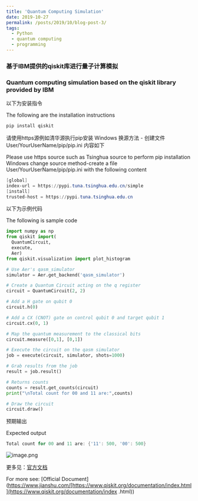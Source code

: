 ```yaml
---
title: 'Quantum Computing Simulation'
date: 2019-10-27
permalink: /posts/2019/10/blog-post-3/
tags:
  - Python
  - quantum computing
  - programming
---
```


### 基于IBM提供的qiskit库进行量子计算模拟 

### Quantum computing simulation based on the qiskit library provided by IBM

以下为安装指令

The following are the installation instructions

```powershell
pip install qiskit
```

请使用https源例如清华源执行pip安装
Windows 换源方法 - 创建文件 User/YourUserName/pip/pip.ini 内容如下

Please use https source such as Tsinghua source to perform pip installation
Windows change source method-create a file User/YourUserName/pip/pip.ini with the following content

```powershell
[global]
index-url = https://pypi.tuna.tsinghua.edu.cn/simple
[install]
trusted-host = https://pypi.tuna.tsinghua.edu.cn
```

以下为示例代码

The following is sample code

```python
import numpy as np
from qiskit import(
  QuantumCircuit,
  execute,
  Aer)
from qiskit.visualization import plot_histogram

# Use Aer's qasm_simulator
simulator = Aer.get_backend('qasm_simulator')

# Create a Quantum Circuit acting on the q register
circuit = QuantumCircuit(2, 2)

# Add a H gate on qubit 0
circuit.h(0)

# Add a CX (CNOT) gate on control qubit 0 and target qubit 1
circuit.cx(0, 1)

# Map the quantum measurement to the classical bits
circuit.measure([0,1], [0,1])

# Execute the circuit on the qasm simulator
job = execute(circuit, simulator, shots=1000)

# Grab results from the job
result = job.result()

# Returns counts
counts = result.get_counts(circuit)
print("\nTotal count for 00 and 11 are:",counts)

# Draw the circuit
circuit.draw()
```

预期输出

Expected output

```powershell
Total count for 00 and 11 are: {'11': 500, '00': 500}
```

![image.png](https://upload-images.jianshu.io/upload_images/18147372-99cfaabfea31a8c4.png?imageMogr2/auto-orient/strip%7CimageView2/2/w/1240)

更多见：[官方文档](https://www.jianshu.com/[https://www.qiskit.org/documentation/index.html](https://www.qiskit.org/documentation/index.html))

For more see: [Official Document](https://www.jianshu.com/[https://www.qiskit.org/documentation/index.html](https://www.qiskit.org/documentation/index .html))